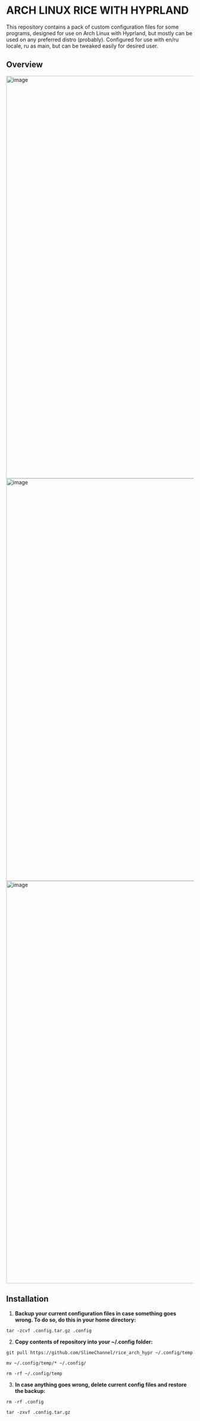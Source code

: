 # ARCH LINUX RICE WITH HYPRLAND

This repository contains a pack of custom configuration files for some programs, designed for use on Arch Linux with Hyprland, but mostly can be used on any preferred distro (probably).
Configured for use with en/ru locale, ru as main, but can be tweaked easily for desired user.

## Overview

<img width="1920" height="1080" alt="image" src="https://github.com/user-attachments/assets/cec9176a-c29e-4afc-9767-6105ca0c3ffe" />

<img width="1920" height="1080" alt="image" src="https://github.com/user-attachments/assets/96e00926-bfac-4821-96a2-4a6fcdacfa2f" />

<img width="1920" height="1080" alt="image" src="https://github.com/user-attachments/assets/a5e4194d-68c5-487b-bb1b-a7baa3ffd8ec" />

## Installation

1. **Backup your current configuration files in case something goes wrong. To do so, do this in your home directory:**

`tar -zcvf .config.tar.gz .config`

2. **Copy contents of repository into your ~/.config folder:**

`git pull https://github.com/SlimeChannel/rice_arch_hypr ~/.config/temp`

`mv ~/.config/temp/* ~/.config/`

`rm -rf ~/.config/temp`

3. **In case anything goes wrong, delete current config files and restore the backup:**

`rm -rf .config`

`tar -zxvf .config.tar.gz`

